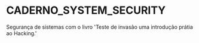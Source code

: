 # CADERNO_SYSTEM_SECURITY
Segurança de sistemas com o livro 'Teste de invasão uma introdução prátia ao Hacking.'

